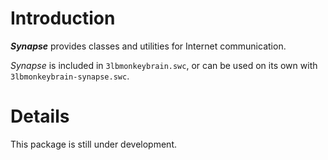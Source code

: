 # Introduction #

_**Synapse**_ provides classes and utilities for Internet communication.

_Synapse_ is included in `3lbmonkeybrain.swc`, or can be used on its own with `3lbmonkeybrain-synapse.swc`.

# Details #

This package is still under development.